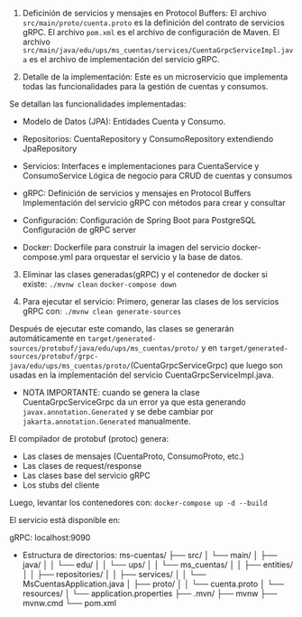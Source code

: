 1. Deficinión de servicios y mensajes en Protocol Buffers:
El archivo `src/main/proto/cuenta.proto` es la definición del contrato de servicios gRPC.
El archivo `pom.xml` es el archivo de configuración de Maven.
El archivo `src/main/java/edu/ups/ms_cuentas/services/CuentaGrpcServiceImpl.java` es el archivo de implementación del servicio gRPC.

2. Detalle de la implementación:
Este es un microservicio que implementa todas las funcionalidades para la gestión de cuentas y consumos.

Se detallan las funcionalidades implementadas:
* Modelo de Datos (JPA):
Entidades Cuenta y Consumo.

* Repositorios:
CuentaRepository y ConsumoRepository extendiendo JpaRepository

* Servicios:
Interfaces e implementaciones para CuentaService y ConsumoService
Lógica de negocio para CRUD de cuentas y consumos

* gRPC:
Definición de servicios y mensajes en Protocol Buffers
Implementación del servicio gRPC con métodos para crear y consultar

* Configuración:
Configuración de Spring Boot para PostgreSQL
Configuración de gRPC server

* Docker:
Dockerfile para construir la imagen del servicio
docker-compose.yml para orquestar el servicio y la base de datos.

3. Eliminar las clases generadas(gRPC) y el contenedor de docker si existe:
`./mvnw clean`
`docker-compose down`

4. Para ejecutar el servicio:
Primero, generar las clases de los servicios gRPC con:
`./mvnw clean generate-sources`

Después de ejecutar este comando, las clases se generarán automáticamente en `target/generated-sources/protobuf/java/edu/ups/ms_cuentas/proto/` y en `target/generated-sources/protobuf/grpc-java/edu/ups/ms_cuentas/proto/`(CuentaGrpcServiceGrpc) que luego son usadas en la implementación del servicio CuentaGrpcServiceImpl.java.

- NOTA IMPORTANTE: cuando se genera la clase CuentaGrpcServiceGrpc da un error ya que esta generando `javax.annotation.Generated` y se debe cambiar por `jakarta.annotation.Generated` manualmente.

El compilador de protobuf (protoc) genera:
- Las clases de mensajes (CuentaProto, ConsumoProto, etc.)
- Las clases de request/response
- Las clases base del servicio gRPC
- Los stubs del cliente

Luego, levantar los contenedores con:
`docker-compose up -d --build`

El servicio está disponible en:

gRPC: localhost:9090

- Estructura de directorios:
ms-cuentas/
├── src/
│   └── main/
│       ├── java/
│       │   └── edu/
│       │       └── ups/
│       │           └── ms_cuentas/
│       │               ├── entities/
│       │               ├── repositories/
│       │               ├── services/
│       │               └── MsCuentasApplication.java
│       ├── proto/
│       │   └── cuenta.proto
│       └── resources/
│           └── application.properties
├── .mvn/
├── mvnw
├── mvnw.cmd
└── pom.xml


